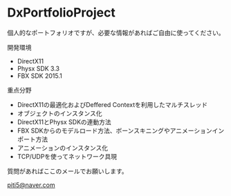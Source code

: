 # DxPortfolioProject

個人的なポートフォリオですが、必要な情報があればご自由に使ってください。

開発環境

- DirectX11
- Physx SDK 3.3
- FBX SDK 2015.1

重点分野

- DirectX11の最適化およびDeffered Contextを利用したマルチスレッド
- オブジェクトのインスタンス化
- DirectX11とPhysx SDKの連動方法
- FBX SDKからのモデルロード方法、ボーンスキニングやアニメーションインポート方法
- アニメーションのインスタンス化
- TCP/UDPを使ってネットワーク具現

質問があればここのメールでお願いします。

piti5@naver.com
